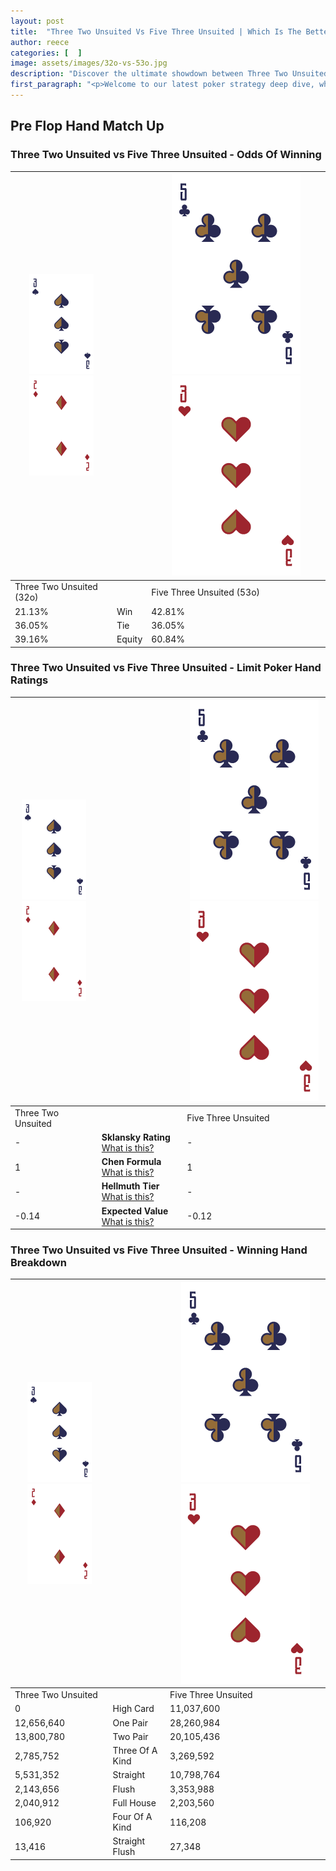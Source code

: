 ```yaml
---
layout: post
title:  "Three Two Unsuited Vs Five Three Unsuited | Which Is The Better Hand In Poker? A Complete Guide"
author: reece
categories: [  ]
image: assets/images/32o-vs-53o.jpg
description: "Discover the ultimate showdown between Three Two Unsuited and Five Three Unsuited in poker! Uncover the odds, strategies, and scenarios where one hand triumphs over the other. Get ready to up your poker game with this thrilling analysis."
first_paragraph: "<p>Welcome to our latest poker strategy deep dive, where we're pitting two distinct hands against each other in a high-stakes showdown: Three Two Unsuited vs Five Three Unsuited.</p><p>In the dynamic world of poker, every decision counts, and knowing which hand holds the upper hand is key to your success at the table.</p><p>In this article, we'll dissect these two hands, explore the scenarios where one dominates the other, and equip you with the knowledge to make strategic choices that can tip the odds in your favor.</p><p>Get ready to unravel the intriguing dynamics of these poker hands and elevate your game to new heights.</p>"
---
```




[comment]: # (sp0)

## Pre Flop Hand Match Up

<div class="table hand-ratings" markdown="1"> 



### Three Two Unsuited vs Five Three Unsuited - Odds Of Winning


    
| ![image info](assets/images/hand1/3.png) ![image info](assets/images/hand1/2o.png) |  | ![image info](assets/images/hand2/5.png) ![image info](assets/images/hand2/3o.png) |
| -------- | -------- | -------- |
| Three Two Unsuited (32o) |  | Five Three Unsuited (53o) |
| 21.13% | Win | 42.81% |
| 36.05% | Tie | 36.05% |
| 39.16% | Equity | 60.84% |




[comment]: # (sp1)



### Three Two Unsuited vs Five Three Unsuited - Limit Poker Hand Ratings


    
| ![image info](assets/images/hand1/3.png) ![image info](assets/images/hand1/2o.png) |  | ![image info](assets/images/hand2/5.png) ![image info](assets/images/hand2/3o.png) |
| -------- | -------- | -------- |
| Three Two Unsuited |  | Five Three Unsuited |
| - | **Sklansky Rating** [What is this?](/sklansky-rating-explained) | - |
| 1 | **Chen Formula** [What is this?](/chen-formula-explained) | 1 |
| - | **Hellmuth Tier** [What is this?](/Hellmuth-tier-explained) | - |
| -0.14 | **Expected Value** [What is this?](/expected-value-explained) | -0.12 |




[comment]: # (sp2)



### Three Two Unsuited vs Five Three Unsuited - Winning Hand Breakdown


    
| ![image info](assets/images/hand1/3.png) ![image info](assets/images/hand1/2o.png) |  | ![image info](assets/images/hand2/5.png) ![image info](assets/images/hand2/3o.png) |
| -------- | -------- | -------- |
| Three Two Unsuited |  | Five Three Unsuited |
| 0 | High Card | 11,037,600 |
| 12,656,640 | One Pair | 28,260,984 |
| 13,800,780 | Two Pair | 20,105,436 |
| 2,785,752 | Three Of A Kind | 3,269,592 |
| 5,531,352 | Straight | 10,798,764 |
| 2,143,656 | Flush | 3,353,988 |
| 2,040,912 | Full House | 2,203,560 |
| 106,920 | Four Of A Kind | 116,208 |
| 13,416 | Straight Flush | 27,348 |




[comment]: # (sp3)



</div>

[comment]: # (sp4)



[comment]: # (sp5)

